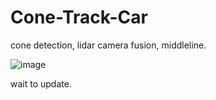 # Cone-Track-Car
cone detection, lidar camera fusion, middleline.

 ![image](https://github.com/jiawenhulu/Cone-Track-Car/blob/master/image/1.jpg)

wait to update.
